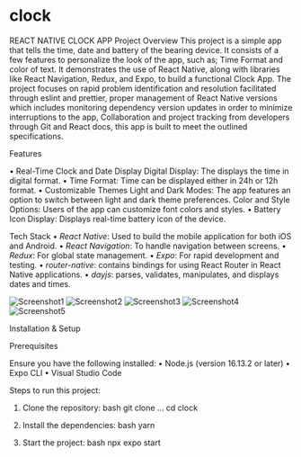 # clock
REACT NATIVE CLOCK APP
Project Overview
This project is a simple app that tells the time, date and battery of the bearing device. It consists of a few features to personalize the look of the app, such as; Time Format and color of text. 
It demonstrates the use of React Native, along with libraries like React Navigation, Redux, and Expo, to build a functional Clock App.
The project focuses on rapid problem identification and resolution facilitated through eslint and prettier, proper management of React Native versions which includes monitoring dependency version updates in order to minimize interruptions to the app, Collaboration and project tracking from developers through Git and React docs, this app is built to meet the outlined specifications.

Features

•	Real-Time Clock and Date Display
Digital Display: The displays the time in digital format.
•	Time Format: Time can be displayed either in 24h or 12h format.
•	Customizable Themes
Light and Dark Modes: The app features an option to switch between light and dark theme preferences.
Color and Style Options: Users of the app can customize font colors and styles.
•	Battery Icon Display: Displays real-time battery icon of the device.


Tech Stack
•	*React Native*: Used to build the mobile application for both iOS and Android.
•	*React Navigation*: To handle navigation between screens.
•	*Redux*: For global state management.
•	*Expo*: For rapid development and testing.
•	*router-native*: contains bindings for using React Router in React Native applications.
•	*dayjs*: parses, validates, manipulates, and displays dates and times.


![Screenshot1](https://github.com/user-attachments/assets/0dbff699-5142-4c23-86b0-5cc2143bb2d4)
![Screenshot2](https://github.com/user-attachments/assets/1252259c-9b17-4c46-9779-953b47ea7e03)
![Screenshot3](https://github.com/user-attachments/assets/1be7f28c-d691-4ba6-8188-2efa54537880)
![Screenshot4](https://github.com/user-attachments/assets/a0647fa5-6174-4582-8ce2-a26c636478df)
![Screenshot5](https://github.com/user-attachments/assets/0a7d0599-ddb0-46b4-8c5b-8930be2d57c5)
                          
                                 

Installation & Setup

Prerequisites

Ensure you have the following installed:
•	Node.js (version 16.13.2 or later)
•	Expo CLI
•	Visual Studio Code

Steps to run this project:

1. Clone the repository:
   bash
   git clone ...
   cd clock


2. Install the dependencies:
bash
   yarn

3. Start the project:
bash
   npx expo start

